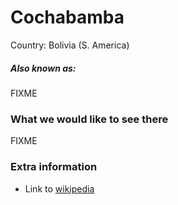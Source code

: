 # Cochabamba

Country: Bolivia (S. America)

##### Also known as:

FIXME

### What we would like to see there

FIXME

### Extra information

- Link to [wikipedia](https://wikipedia.com/FIXME)
